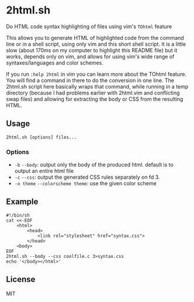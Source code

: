 # 2html.sh

Do HTML code syntax highlighting of files using vim's `TOhtml` feature

This allows you to generate HTML of highlighted code from the command line or
in a shell script, using only vim and this short shell script. It is a little
slow (about 170ms on my computer to highlight this README file) but it works,
depends only on vim, and allows for using vim's wide range of
syntaxes/languages and color schemes.

If you run `:help 2html` in vim you can learn more about the TOhtml feature.
You will find a command in there to do the conversion in one line. The 2html.sh
script here basically wraps that command, while running in a temp directory
(because I had problems earlier with 2html.vim and conflicting swap files) and
allowing for extracting the body or CSS from the resulting HTML.

## Usage

`2html.sh [options] files...`

### Options

- `-b` `--body`: output only the body of the produced html. default is to
output an entire html file
- `-c` `--css`: output the generated CSS rules separately on fd 3.
- `-o theme` `--colorscheme theme`: use the given color scheme

## Example

	#!/bin/sh
	cat <<-EOF
		<html>
			<head>
				<link rel="stylesheet" href="syntax.css">
			</head>
		<body>
	EOF
	2html.sh --body --css coolfile.c 3>syntax.css
	echo '</body></html>'

## License

MIT
